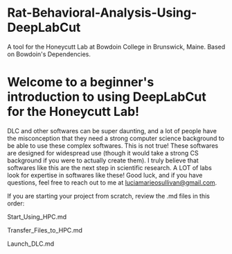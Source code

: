 # Rat-Behavioral-Analysis-Using-DeepLabCut
A tool for the Honeycutt Lab at Bowdoin College in Brunswick, Maine. Based on Bowdoin's Dependencies. 

# Welcome to a beginner's introduction to using DeepLabCut for the Honeycutt Lab! 

DLC and other softwares can be super daunting, and a lot of people have the misconception that they need a strong computer science background to be able to use these complex softwares. This is not true! These softwares are designed for widespread use (though it would take a strong CS background if you were to actually create them). I truly believe that softwares like this are the next step in scientific research. A LOT of labs look for expertise in softwares like these! Good luck, and if you have questions, feel free to reach out to me at luciamarieosullivan@gmail.com. 

If you are starting your project from scratch, review the .md files in this order: 

Start_Using_HPC.md

Transfer_Files_to_HPC.md

Launch_DLC.md
